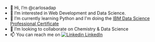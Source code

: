 - 👋 Hi, I’m @carlosadap
- 👀 I’m interested in Web Development and Data Science.
- 🌱 I’m currently learning Python and I'm doing the [IBM Data Science Professional Certificate](https://www.coursera.org/professional-certificates/ibm-data-science#credits)
- 💞️ I’m looking to collaborate on Chemistry & Data Science
- 📫 You can reach me on [![Linkedin](https://i.stack.imgur.com/gVE0j.png) LinkedIn](https://www.linkedin.com/in/carlosalbuquerquepinheiro/)
&nbsp;

<!---
carlosadap/carlosadap is a ✨ special ✨ repository because its `README.md` (this file) appears on your GitHub profile.
You can click the Preview link to take a look at your changes.
--->
